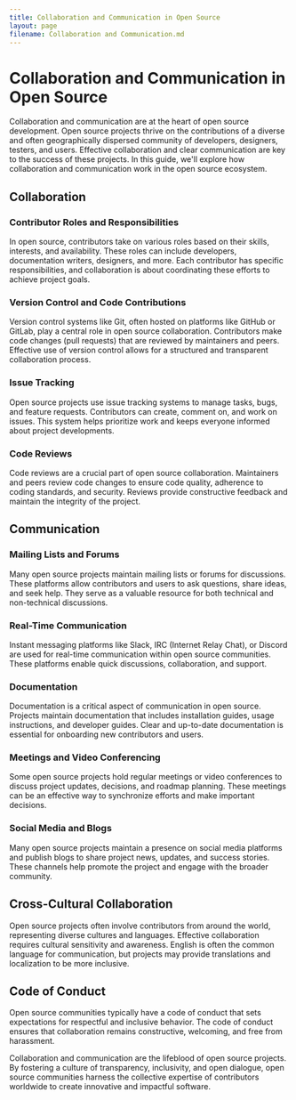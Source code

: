 ```yaml
---
title: Collaboration and Communication in Open Source
layout: page
filename: Collaboration and Communication.md
--- 
```

# Collaboration and Communication in Open Source

Collaboration and communication are at the heart of open source development. Open source projects thrive on the contributions of a diverse and often geographically dispersed community of developers, designers, testers, and users. Effective collaboration and clear communication are key to the success of these projects. In this guide, we'll explore how collaboration and communication work in the open source ecosystem.

## Collaboration

### Contributor Roles and Responsibilities

In open source, contributors take on various roles based on their skills, interests, and availability. These roles can include developers, documentation writers, designers, and more. Each contributor has specific responsibilities, and collaboration is about coordinating these efforts to achieve project goals.

### Version Control and Code Contributions

Version control systems like Git, often hosted on platforms like GitHub or GitLab, play a central role in open source collaboration. Contributors make code changes (pull requests) that are reviewed by maintainers and peers. Effective use of version control allows for a structured and transparent collaboration process.

### Issue Tracking

Open source projects use issue tracking systems to manage tasks, bugs, and feature requests. Contributors can create, comment on, and work on issues. This system helps prioritize work and keeps everyone informed about project developments.

### Code Reviews

Code reviews are a crucial part of open source collaboration. Maintainers and peers review code changes to ensure code quality, adherence to coding standards, and security. Reviews provide constructive feedback and maintain the integrity of the project.

## Communication

### Mailing Lists and Forums

Many open source projects maintain mailing lists or forums for discussions. These platforms allow contributors and users to ask questions, share ideas, and seek help. They serve as a valuable resource for both technical and non-technical discussions.

### Real-Time Communication

Instant messaging platforms like Slack, IRC (Internet Relay Chat), or Discord are used for real-time communication within open source communities. These platforms enable quick discussions, collaboration, and support.

### Documentation

Documentation is a critical aspect of communication in open source. Projects maintain documentation that includes installation guides, usage instructions, and developer guides. Clear and up-to-date documentation is essential for onboarding new contributors and users.

### Meetings and Video Conferencing

Some open source projects hold regular meetings or video conferences to discuss project updates, decisions, and roadmap planning. These meetings can be an effective way to synchronize efforts and make important decisions.

### Social Media and Blogs

Many open source projects maintain a presence on social media platforms and publish blogs to share project news, updates, and success stories. These channels help promote the project and engage with the broader community.

## Cross-Cultural Collaboration

Open source projects often involve contributors from around the world, representing diverse cultures and languages. Effective collaboration requires cultural sensitivity and awareness. English is often the common language for communication, but projects may provide translations and localization to be more inclusive.

## Code of Conduct

Open source communities typically have a code of conduct that sets expectations for respectful and inclusive behavior. The code of conduct ensures that collaboration remains constructive, welcoming, and free from harassment.

Collaboration and communication are the lifeblood of open source projects. By fostering a culture of transparency, inclusivity, and open dialogue, open source communities harness the collective expertise of contributors worldwide to create innovative and impactful software.
